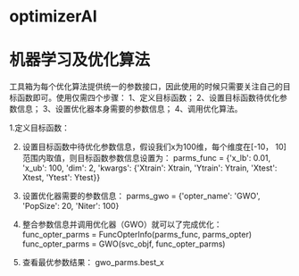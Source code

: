 # optimizerAI
# 机器学习及优化算法
工具箱为每个优化算法提供统一的参数接口，因此使用的时候只需要关注自己的目标函数即可。使用仅需四个步骤：
  1、定义目标函数；
  2、设置目标函数待优化参数信息；
  3、设置优化器本身需要的参数信息；
  4、调用优化算法。
  
1.定义目标函数：



2. 设置目标函数中待优化参数信息，假设我们x为100维，每个维度在[-10， 10]范围内取值，则目标函数参数信息设置为：
  parms_func = {'x_lb': 0.01, 'x_ub': 100, 'dim': 2,
		'kwargs': {'Xtrain': Xtrain, 'Ytrain': Ytrain,
			  'Xtest': Xtest, 'Ytest': Ytest}}
  
3. 设置优化器需要的参数信息：
  parms_gwo = {'opter_name': 'GWO', 'PopSize': 20, 'Niter': 100}

4. 整合参数信息并调用优化器（GWO）就可以了完成优化：
  func_opter_parms = FuncOpterInfo(parms_func, parms_opter)
  func_opter_parms = GWO(svc_objf, func_opter_parms)

5. 查看最优参数结果：
  gwo_parms.best_x
